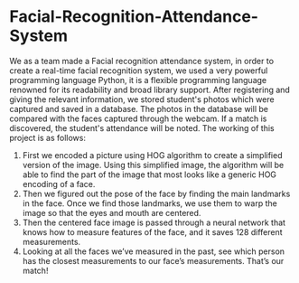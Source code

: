 # Facial-Recognition-Attendance-System
We as a team made a Facial recognition attendance system, in order to create a real-time facial recognition system, we used a very powerful programming language Python, it is a flexible programming language renowned for its readability and broad library support. After registering and giving the relevant information, we stored student's photos which were captured and saved in a database. The photos in the database will be compared with the faces captured through the webcam. If a match is discovered, the student's attendance will be noted. The working of this project is as follows:
1. First we encoded a picture using HOG algorithm to create a simplified version of the image. Using this simplified image, the algorithm will be able to find the part of the image that most looks like a generic HOG encoding of a face.
2. Then we figured out the pose of the face by finding the main landmarks in the face. Once we find those landmarks, we use them to warp the image so that the eyes and mouth are centered.
3. Then the centered face image is passed through a neural network that knows how to measure features of the face, and it saves 128 different measurements.
4. Looking at all the faces we’ve measured in the past, see which person has the closest measurements to our face’s measurements. That’s our match!
